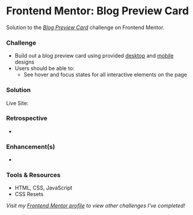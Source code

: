# Frontend Mentor: Blog Preview Card

Solution to the _[Blog Preview Card](https://www.frontendmentor.io/challenges/blog-preview-card-ckPaj01IcS)_ challenge on Frontend Mentor.

### Challenge

- Build out a blog preview card using provided [desktop](/assets/design/desktop-design.jpg) and [mobile](/assets/design/mobile-design.jpg) designs
- Users should be able to:
  - See hover and focus states for all interactive elements on the page

### Solution

Live Site: []()

### Retrospective

-

### Enhancement(s)

-

### Tools & Resources

- HTML, CSS, JavaScript
- CSS Resets

_Visit my [Frontend Mentor profile](https://www.frontendmentor.io/profile/tinuola) to view other challenges I've completed!_
